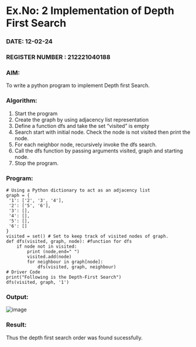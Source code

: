 # Ex.No: 2  Implementation of Depth First Search
### DATE: 12-02-24                                                                           
### REGISTER NUMBER : 212221040188
### AIM: 
To write a python program to implement Depth first Search. 
### Algorithm:
1. Start the program
2. Create the graph by using adjacency list representation
3. Define a function dfs and take the set “visited” is empty 
4. Search start with initial node. Check the node is not visited then print the node.
5. For each neighbor node, recursively invoke the dfs search.
6. Call the dfs function by passing arguments visited, graph and starting node.
7. Stop the program.
### Program:
```
# Using a Python dictionary to act as an adjacency list 
graph = { 
 '1': ['2', '3', '4'], 
 '2': ['5', '6'],
 '3': [],  
 '4': [],  
 '5': [],  
 '6': []
}
visited = set() # Set to keep track of visited nodes of graph. 
def dfs(visited, graph, node): #function for dfs 
    if node not in visited: 
        print (node,end=" ") 
        visited.add(node) 
        for neighbour in graph[node]: 
            dfs(visited, graph, neighbour) 
# Driver Code 
print("Following is the Depth-First Search") 
dfs(visited, graph, '1') 

```








### Output:
![image](https://github.com/YuvasreeKS/AI_Lab_2023-24/assets/142140003/349a4f67-a267-4fcf-9cd9-f07aa36c22de)



### Result:
Thus the depth first search order was found sucessfully.
